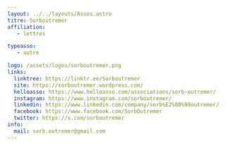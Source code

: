 ```yaml
---
layout: ../../layouts/Assos.astro
titre: Sorboutremer
affiliation: 
   - lettres

typeasso: 
   - autre

logo: /assets/logos/sorboutremer.png
links:
  linktree: https://linktr.ee/Sorboutremer
  site: https://sorboutremer.wordpress.com/
  helloasso: https://www.helloasso.com/associations/sorb-outremer/
  instagram: https://www.instagram.com/sorboutremer/
  linkedin: https://www.linkedin.com/company/sorb%E2%80%99outremer/
  facebook: https://www.facebook.com/SorbOutremer
  twitter: https://x.com/sorboutremer
info:
  mail: sorb.outremer@gmail.com
---
```

